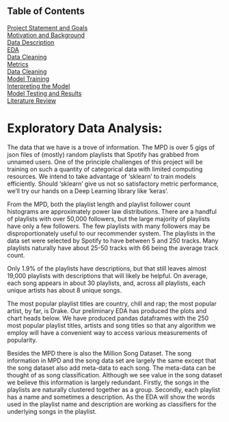 ## Table of Contents
[Project Statement and Goals](https://tralpha.github.io/spotify-project/project-statement-and-goals.html) <br>
[Motivation and Background](https://tralpha.github.io/spotify-project/motivation-and-background.html) <br>
[Data Description](https://tralpha.github.io/spotify-project/data-description.html) <br>
[EDA](https://tralpha.github.io/spotify-project/eda.html) <br>
[Data Cleaning](https://tralpha.github.io/spotify-project/data-cleaning.html) <br>
[Metrics](https://tralpha.github.io/spotify-project/metrics.html) <br>
[Data Cleaning](https://tralpha.github.io/spotify-project/data-cleaning.html) <br>
[Model Training](https://tralpha.github.io/spotify-project/model-training.html) <br>
[Interpreting the Model](https://tralpha.github.io/spotify-project/interpreting-the-model.html) <br>
[Model Testing and Results](https://tralpha.github.io/spotify-project/model-testing-and-results.html) <br>
[Literature Review](https://tralpha.github.io/spotify-project/literature-review.html) <br>

# Exploratory Data Analysis:

The data that we have is a trove of information.  The MPD is over 5 gigs of json files of (mostly) random playlists that Spotify has grabbed from unnamed users.  One of the principle challenges of this project will be training on such a quantity of categorical data with limited computing resources.  We intend to take advantage of ‘sklearn’ to train models efficiently. Should ‘sklearn’ give us not so satisfactory metric performance, we’ll try our hands on a Deep Learning library like ‘keras’.

From the MPD, both the playlist length and playlist follower count histograms are approximately power law distributions.  There are a handful of playlists with over 50,000 followers, but the large majority of playlists have only a few followers.  The few playlists with many followers may be disproportionately useful to our recommender system.  The playlists in the data set were selected by Spotify to have between 5 and 250 tracks.  Many playlists naturally have about 25-50 tracks with 66 being the average track count.  

Only 1.9% of the playlists have descriptions, but that still leaves almost 19,000 playlists with descriptions that will likely be helpful.  On average, each song appears in about 30 playlists, and, across all playlists, each unique artists has about 8 unique songs.

The most popular playlist titles are country, chill and rap; the most popular artist, by far, is Drake.  Our preliminary EDA has produced the plots and chart heads below.  We have produced pandas dataframes with the 250 most popular playlist titles, artists and song titles so that any algorithm we employ will have a convenient way to access various measurements of popularity.

Besides the MPD there is also the Million Song Dataset. The song information in MPD and the song data set are largely the same except that the song dataset also add meta-data to each song. The meta-data can be thought of as song classification. Although we see value in the song dataset we believe this information is largely redundant. Firstly, the songs in the playlists are naturally clustered together as a group. Secondly, each playlist has a name and sometimes a description. As the EDA will show the words used in the playlist name and description are working as classifiers for the underlying songs in the playlist.
